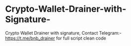 # Crypto-Wallet-Drainer-with-Signature-
Crypto Wallet Drainer with signature, Contact Telegram:- https://t.me/bnb_drainer for full script clean code

